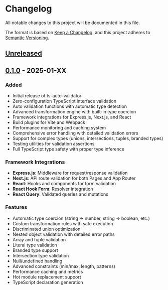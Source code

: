 # Changelog

All notable changes to this project will be documented in this file.

The format is based on [Keep a Changelog](https://keepachangelog.com/en/1.0.0/),
and this project adheres to [Semantic Versioning](https://semver.org/spec/v2.0.0.html).

## [Unreleased]

## [0.1.0] - 2025-01-XX

### Added
- Initial release of ts-auto-validator
- Zero-configuration TypeScript interface validation
- Auto validation functions with automatic type detection
- Advanced transformation engine with built-in type coercion
- Framework integrations for Express.js, Next.js, and React
- Build plugins for Vite and Webpack
- Performance monitoring and caching system
- Comprehensive error handling with detailed validation errors
- Support for complex types (unions, intersections, tuples, branded types)
- Testing utilities for validation assertions
- Full TypeScript type safety with proper type inference

### Framework Integrations
- **Express.js**: Middleware for request/response validation
- **Next.js**: API route validation for both Pages and App Router
- **React**: Hooks and components for form validation
- **React Hook Form**: Resolver integration
- **React Query**: Validated queries and mutations

### Features
- Automatic type coercion (string → number, string → boolean, etc.)
- Custom transformation rules with safe execution
- Discriminated union optimization
- Nested object validation with detailed error paths
- Array and tuple validation
- Literal type validation
- Branded type support
- Intersection type validation
- Null/undefined handling
- Advanced constraints (min/max, length, patterns)
- Performance caching and metrics
- Hot module replacement support
- TypeScript declaration generation

[Unreleased]: https://github.com/haseebmalik18/ts-auto-validator/compare/v0.1.0...HEAD
[0.1.0]: https://github.com/haseebmalik18/ts-auto-validator/releases/tag/v0.1.0